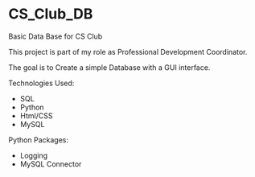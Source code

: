 # CS_Club_DB
Basic Data Base for CS Club

This project is part of my role as 
Professional Development Coordinator.

The goal is to Create a simple Database
with a GUI interface.

Technologies Used:

- SQL
- Python
- Html/CSS
- MySQL


Python Packages:

- Logging
- MySQL Connector

